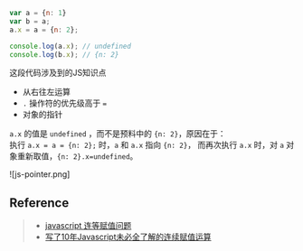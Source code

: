 ```javascript
var a = {n: 1}
var b = a;
a.x = a = {n: 2};

console.log(a.x); // undefined
console.log(b.x); // {n: 2}
```

这段代码涉及到的JS知识点  
- 从右往左运算
- `.` 操作符的优先级高于 `=`
- 对象的指针

`a.x` 的值是 `undefined` ，而不是预料中的 `{n: 2}`，原因在于：  
执行 `a.x = a = {n: 2};` 时，`a` 和 `a.x` 指向 `{n: 2}`，
而再次执行 `a.x` 时，对 `a` 对象重新取值，`{n: 2}.x=undefined`。

![js-pointer.png]

## Reference
> - [javascript 连等赋值问题](https://segmentfault.com/q/1010000002637728)
> - [写了10年Javascript未必全了解的连续赋值运算](http://yanhaijing.com/javascript/2012/04/05/javascript-continuous-assignment-operator/)
